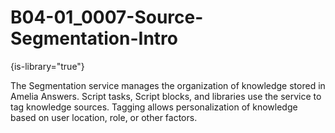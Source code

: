 # B04-01_0007-Source-Segmentation-Intro

{is-library="true"}

<snippet id="B04-01_0007-Source-Segmentation-Intro_snippet">



The Segmentation service manages the organization of knowledge stored in Amelia Answers. Script tasks, Script blocks, and libraries use the service to tag knowledge sources. Tagging allows personalization of knowledge based on user location, role, or other factors.


</snippet>